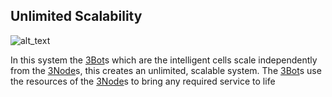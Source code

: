 ## Unlimited Scalability


![alt_text](threefold__many_to_many.png  )


In this system the [3Bot](threefold__3bot_def)s which are the intelligent cells scale independently from the [3Node](threefold__3node)s, this creates an unlimited, scalable system. The [3Bot](threefold__3bot_def)s use the resources of the [3Node](threefold__3node)s to bring any required service to life 